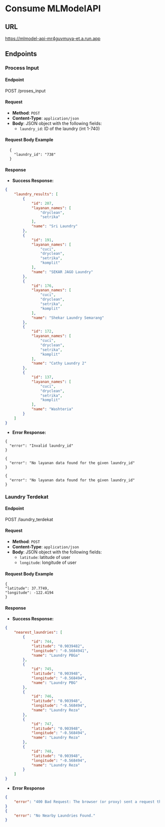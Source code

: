 # Consume MLModelAPI

## URL
https://mlmodel-api-mr4guvmuya-et.a.run.app

## Endpoints

### Process Input

#### Endpoint

POST /proses_input


#### Request

- **Method**: `POST`
- **Content-Type**: `application/json`
- **Body**: JSON object with the following fields:
  - `laundry_id`: ID of the laundry (int 1-740)

#### Request Body Example
  ```
    {
      "laundry_id": "738"
    }
  ```

#### Response

- **Success Response:**

```json
{
    "laundry_results": [
        {
            "id": 207,
            "layanan_names": [
                "dryclean",
                "setrika"
            ],
            "name": "Sri Laundry"
        },
        {
            "id": 191,
            "layanan_names": [
                "cuci",
                "dryclean",
                "setrika",
                "komplit"
            ],
            "name": "SEKAR JAGO Laundry"
        },
        {
            "id": 176,
            "layanan_names": [
                "cuci",
                "dryclean",
                "setrika",
                "komplit"
            ],
            "name": "Shekar Laundry Semarang"
        },
        {
            "id": 172,
            "layanan_names": [
                "cuci",
                "dryclean",
                "setrika",
                "komplit"
            ],
            "name": "Cathy Laundry 2"
        },
        {
            "id": 137,
            "layanan_names": [
                "cuci",
                "dryclean",
                "setrika",
                "komplit"
            ],
            "name": "Washteria"
        }
    ]
}
```
- **Error Response:**
```
{
  "error": "Invalid laundry_id"
}

{
  "error": "No layanan data found for the given laundry_id"
}

{
  "error": "No layanan data found for the given laundry_id"
}
```
### Laundry Terdekat
#### Endpoint

POST /laundry_terdekat

#### Request

- **Method**: `POST`
- **Content-Type**: `application/json`
- **Body**: JSON object with the following fields:
  - `latitude`: latitude of user
  - `longitude`: longitude of user
    
#### Request Body Example
  ```
  {
  "latitude": 37.7749,
  "longitude": -122.4194
  }
  ```
#### Response

- **Success Response:**

```json
{
    "nearest_laundries": [
        {
            "id": 744,
            "latitude": "0.9039482",
            "longitude": "-0.5684941",
            "name": "Laundry PBGa"
        },
        {
            "id": 745,
            "latitude": "0.903948",
            "longitude": "-0.568494",
            "name": "Laundry PBG"
        },
        {
            "id": 746,
            "latitude": "0.903948",
            "longitude": "-0.568494",
            "name": "Laundry Reza"
        },
        {
            "id": 747,
            "latitude": "0.903948",
            "longitude": "-0.568494",
            "name": "Laundry Reza"
        },
        {
            "id": 748,
            "latitude": "0.903948",
            "longitude": "-0.568494",
            "name": "Laundry Reza"
        }
    ]
}
```
- **Error Response**
```json
{
    "error": "400 Bad Request: The browser (or proxy) sent a request that this server could not understand."
}
{
    "error": "No Nearby Laundries Found."
}  
```

